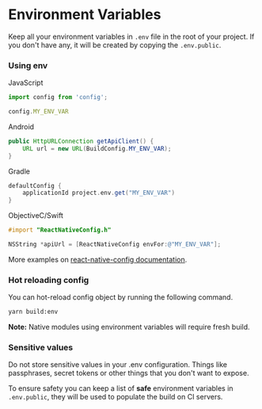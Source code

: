 # Environment Variables

Keep all your environment variables in `.env` file in the root of your project. If you don't have any, it will be created by copying the `.env.public`.

### Using env

JavaScript
```js
import config from 'config';

config.MY_ENV_VAR
```

Android
```java
public HttpURLConnection getApiClient() {
    URL url = new URL(BuildConfig.MY_ENV_VAR);
}
```

Gradle
```groovy
defaultConfig {
    applicationId project.env.get("MY_ENV_VAR")
}
```

ObjectiveC/Swift

```objective-c
#import "ReactNativeConfig.h"

NSString *apiUrl = [ReactNativeConfig envFor:@"MY_ENV_VAR"];
```

More examples on [react-native-config documentation](https://github.com/luggit/react-native-config).

### Hot reloading config

You can hot-reload config object by running the following command.

```bash
yarn build:env
```

**Note:** Native modules using environment variables will require fresh build.

### Sensitive values

Do not store sensitive values in your .env configuration. Things like passphrases, secret tokens or other things that you don't want to expose.

To ensure safety you can keep a list of **safe** environment variables in `.env.public`, they will be used to populate the build on CI servers.
